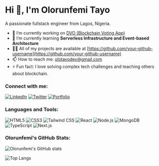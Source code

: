 # Hi 👋, I'm Olorunfemi Tayo

A passionate fullstack engineer from Lagos, Nigeria.

- 🔭 I’m currently working on [DVO (Blockchain Voting App)](https://your-project-link.com)
- 🌱 I’m currently learning **Serverless Infrastructure and Event-based Architecture**
- 👨‍💻 All of my projects are available at [https://github.com/your-github-username](https://github.com/your-github-username)
- 📫 How to reach me: [olotayodev@gmail.com](mailto:olotayodev@gmail.com)
- ⚡ Fun fact: I love solving complex tech challenges and teaching others about blockchain.

### Connect with me:
[![LinkedIn](https://img.shields.io/badge/-LinkedIn-blue?style=flat&logo=Linkedin&logoColor=white)](https://www.linkedin.com/in/olorunfemitayo/)
[![Twitter](https://img.shields.io/badge/-Twitter-blue?style=flat&logo=Twitter&logoColor=white)](https://twitter.com/your-handle)
[![Portfolio](https://img.shields.io/badge/-Portfolio-green?style=flat&logo=github&logoColor=white)](https://your-portfolio-link.com)

### Languages and Tools:
![HTML5](https://cdn.iconscout.com/icon/free/png-256/html5-40-1175193.png)
![CSS3](https://cdn.iconscout.com/icon/free/png-256/css3-9-1175237.png)
![Tailwind CSS](https://cdn.iconscout.com/icon/free/png-256/tailwindcss-1179528.png)
![React](https://cdn.iconscout.com/icon/free/png-256/react-1-1175109.png)
![Node.js](https://cdn.iconscout.com/icon/free/png-256/nodejs-1-1174935.png)
![MongoDB](https://cdn.iconscout.com/icon/free/png-256/mongodb-4-1175139.png)
![TypeScript](https://cdn.iconscout.com/icon/free/png-256/typescript-3521773-2945272.png)
![Next.js](https://cdn.iconscout.com/icon/free/png-256/next-js-1175270.png)

### Olorunfemi's GitHub Stats:
![Olorunfemi's GitHub stats](https://github-readme-stats.vercel.app/api?username=your-github-username&show_icons=true&theme=radical)

![Top Langs](https://github-readme-stats.vercel.app/api/top-langs/?username=your-github-username&layout=compact&theme=radical)
